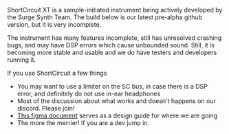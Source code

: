 ShortCircuit XT is a sample-initiated instrument being actively developed
by the Surge Synth Team. The build below is our latest pre-alpha github version, but
it is very incomplete.

The instrument has many features incomplete, still has unresolved
crashing bugs, and may have DSP errors which cause unbounded
sound. Still, it is becoming more stable and usable and we
do have testers and developers running it.

If you use ShortCircuit a few things

- You may want to use a limiter on the SC bus, in case there is a DSP error, and definitely do not use in-ear headphones
- Most of the discussion about what works and doesn't happens on our discord. Please join!
- [This figma document](https://www.figma.com/proto/LWyY0E29tISj1djAp40EDL/ED-SST-Wireframes?node-id=3228-2774&starting-point-node-id=3228%3A2774)
  serves as a design guide for where we are going
- The more the merrier! If you are a dev jump in.
